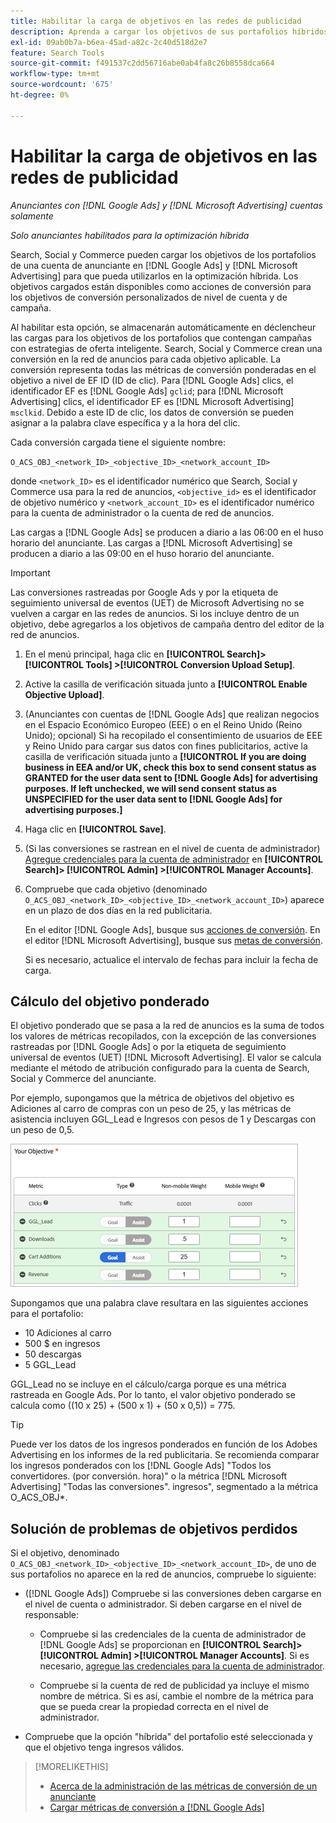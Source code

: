 ```yaml
---
title: Habilitar la carga de objetivos en las redes de publicidad
description: Aprenda a cargar los objetivos de sus portafolios híbridos en  [!DNL Google Ads] y [!DNL Microsoft Advertising].
exl-id: 09ab0b7a-b6ea-45ad-a82c-2c40d518d2e7
feature: Search Tools
source-git-commit: f491537c2dd56716abe0ab4fa8c26b8558dca664
workflow-type: tm+mt
source-wordcount: '675'
ht-degree: 0%

---
```


# Habilitar la carga de objetivos en las redes de publicidad

*Anunciantes con [!DNL Google Ads] y [!DNL Microsoft Advertising] cuentas solamente*

*Solo anunciantes habilitados para la optimización híbrida*

Search, Social y Commerce pueden cargar los objetivos de los portafolios de una cuenta de anunciante en [!DNL Google Ads] y [!DNL Microsoft Advertising] para que pueda utilizarlos en la optimización híbrida. Los objetivos cargados están disponibles como acciones de conversión para los objetivos de conversión personalizados de nivel de cuenta y de campaña.

Al habilitar esta opción, se almacenarán automáticamente en déclencheur las cargas para los objetivos de los portafolios que contengan campañas con estrategias de oferta inteligente. Search, Social y Commerce crean una conversión en la red de anuncios para cada objetivo aplicable. La conversión representa todas las métricas de conversión ponderadas en el objetivo a nivel de EF ID (ID de clic). Para [!DNL Google Ads] clics, el identificador EF es [!DNL Google Ads] `gclid`; para [!DNL Microsoft Advertising] clics, el identificador EF es [!DNL Microsoft Advertising] `msclkid`. Debido a este ID de clic, los datos de conversión se pueden asignar a la palabra clave específica y a la hora del clic.

Cada conversión cargada tiene el siguiente nombre:

`O_ACS_OBJ_<network_ID>_<objective_ID>_<network_account_ID>`

donde `<network_ID>` es el identificador numérico que Search, Social y Commerce usa para la red de anuncios, `<objective_id>` es el identificador de objetivo numérico y `<network_account_ID>` es el identificador numérico para la cuenta de administrador o la cuenta de red de anuncios.

Las cargas a [!DNL Google Ads] se producen a diario a las 06:00 en el huso horario del anunciante. Las cargas a [!DNL Microsoft Advertising] se producen a diario a las 09:00 en el huso horario del anunciante.

>[!IMPORTANT]
>
>Las conversiones rastreadas por Google Ads y por la etiqueta de seguimiento universal de eventos (UET) de Microsoft Advertising no se vuelven a cargar en las redes de anuncios. Si los incluye dentro de un objetivo, debe agregarlos a los objetivos de campaña dentro del editor de la red de anuncios.

1. En el menú principal, haga clic en **[!UICONTROL Search]> [!UICONTROL Tools] >[!UICONTROL Conversion Upload Setup]**.

1. Active la casilla de verificación situada junto a **[!UICONTROL Enable Objective Upload]**.

1. (Anunciantes con cuentas de [!DNL Google Ads] que realizan negocios en el Espacio Económico Europeo (EEE) o en el Reino Unido (Reino Unido); opcional) Si ha recopilado el consentimiento de usuarios de EEE y Reino Unido para cargar sus datos con fines publicitarios, active la casilla de verificación situada junto a **[!UICONTROL If you are doing business in EEA and/or UK, check this box to send consent status as GRANTED for the user data sent to [!DNL Google Ads] for advertising purposes. If left unchecked, we will send consent status as UNSPECIFIED for the user data sent to [!DNL Google Ads] for advertising purposes.]**

1. Haga clic en **[!UICONTROL Save]**.

1. (Si las conversiones se rastrean en el nivel de cuenta de administrador) [Agregue credenciales para la cuenta de administrador](/help/search-social-commerce/admin/manager-accounts.md) en **[!UICONTROL Search]> [!UICONTROL Admin] >[!UICONTROL Manager Accounts]**.

1. Compruebe que cada objetivo (denominado `O_ACS_OBJ_<network_ID>_<objective_ID>_<network_account_ID>`) aparece en un plazo de dos días en la red publicitaria.

   En el editor [!DNL Google Ads], busque sus [acciones de conversión](https://support.google.com/google-ads/answer/11461796). En el editor [!DNL Microsoft Advertising], busque sus [metas de conversión](https://help.ads.microsoft.com/#apex/ads/en/56709).

   Si es necesario, actualice el intervalo de fechas para incluir la fecha de carga.

## Cálculo del objetivo ponderado

El objetivo ponderado que se pasa a la red de anuncios es la suma de todos los valores de métricas recopilados, con la excepción de las conversiones rastreadas por [!DNL Google Ads] o por la etiqueta de seguimiento universal de eventos (UET) [!DNL Microsoft Advertising]. El valor se calcula mediante el método de atribución configurado para la cuenta de Search, Social y Commerce del anunciante.

Por ejemplo, supongamos que la métrica de objetivos del objetivo es Adiciones al carro de compras con un peso de 25, y las métricas de asistencia incluyen GGL_Lead e Ingresos con pesos de 1 y Descargas con un peso de 0,5.

![Ejemplo de objetivo ponderado](/help/search-social-commerce/assets/objective-example.png "Ejemplo de objetivo ponderado")

Supongamos que una palabra clave resultara en las siguientes acciones para el portafolio:

* 10 Adiciones al carro
* 500 $ en ingresos
* 50 descargas
* 5 GGL_Lead

GGL_Lead no se incluye en el cálculo/carga porque es una métrica rastreada en Google Ads. Por lo tanto, el valor objetivo ponderado se calcula como ((10 x 25) + (500 x 1) + (50 x 0,5)) = 775.

>[!TIP]
>
>Puede ver los datos de los ingresos ponderados en función de los Adobes Advertising en los informes de la red publicitaria. Se recomienda comparar los ingresos ponderados con los [!DNL Google Ads] &quot;Todos los convertidores. (por conversión. hora)&quot; o la métrica [!DNL Microsoft Advertising] &quot;Todas las conversiones&quot;. ingresos&quot;, segmentado a la métrica O_ACS_OBJ*.<!--clarify -->

## Solución de problemas de objetivos perdidos

Si el objetivo, denominado `O_ACS_OBJ_<network_ID>_<objective_ID>_<network_account_ID>`, de uno de sus portafolios no aparece en la red de anuncios, compruebe lo siguiente:

* ([!DNL Google Ads]) Compruebe si las conversiones deben cargarse en el nivel de cuenta o administrador. Si deben cargarse en el nivel de responsable:

   * Compruebe si las credenciales de la cuenta de administrador de [!DNL Google Ads] se proporcionan en **[!UICONTROL Search]> [!UICONTROL Admin] >[!UICONTROL Manager Accounts]**. Si es necesario, [agregue las credenciales para la cuenta de administrador](/help/search-social-commerce/admin/manager-accounts.md).

   * Compruebe si la cuenta de red de publicidad ya incluye el mismo nombre de métrica. Si es así, cambie el nombre de la métrica para que se pueda crear la propiedad correcta en el nivel de administrador.

* Compruebe que la opción &quot;híbrida&quot; del portafolio esté seleccionada y que el objetivo tenga ingresos válidos.

>[!MORELIKETHIS]
>
>* [Acerca de la administración de las métricas de conversión de un anunciante](/help/search-social-commerce/admin/conversion-metrics/conversion-metric-about.md)
>* [Cargar métricas de conversión a [!DNL Google Ads]](conversion-metrics-upload-to-google.md)
